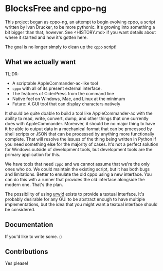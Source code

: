 # BlocksFree and cppo-ng

This project began as cppo-ng, an attempt to begin evolving cppo, a script
written by Ivan Drucker, to be more pythonic.  It's growing into something a
bit bigger than that, however.  See <HISTORY.md> if you want details about
where it started and how it's gotten here.

The goal is no longer simply to clean up the `cppo` script!


## What we actually want

TL;DR:

* A scriptable AppleCommander-ac-like tool
* `cppo` with all of its present external interface.
* The features of CiderPress from the command line
* Native feel on Windows, Mac, and Linux at the minimum
* Future: A GUI tool that can display characters natively

It should be quite doable to build a tool like AppleCommander-ac with the
ability to read, write, convert, dump, and other things that one currently does
with AppleCommander.  Moreover, it should be no major thing to have it be able
to output data in a mechanical format that can be processed by shell scripts or
JSON that can be processed by anything more functionally complete.  That will
resolve the issues of the thing being written in Python if you need something
else for the majority of cases.  It's not a perfect solution for Windows
outside of development tools, but development tools are the primary application
for this.

We have tools that need `cppo` and we cannot assume that we're the only ones
who do.  We could maintain the existing script, but it has both bugs and
limitations.  Better to emulate the old cppo using a new interface.  You can do
this with a runner that provides the old interface alongside the modern one.
That's the plan.

The possibility of using [urwid]() exists to provide a textual interface.  It's
probably desirable for any GUI to be abstract enough to have multiple
implementations, but the idea that you might want a textual interface should be
considered.

[urwid]: http://urwid.org/


## Documentation

If you'd like to write some.  :)


## Contributions

Yes please!
